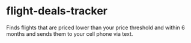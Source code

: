 # flight-deals-tracker
Finds flights that are priced lower than your price threshold and within 6 months and sends them to your cell phone via text.
